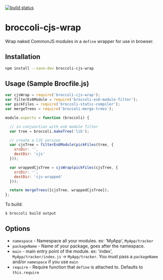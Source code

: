 [![build status](https://secure.travis-ci.org/kmiyashiro/broccoli-cjs-wrap.png)](http://travis-ci.org/kmiyashiro/broccoli-cjs-wrap)

broccoli-cjs-wrap
==========================

Wrap naked CommonJS modules in a `define` wrapper for use in browser.

Installation
------------

```sh
npm install --save-dev broccoli-cjs-wrap
```

Usage (Sample Brocfile.js)
--------------------------

```js
var cjsWrap = require('broccoli-cjs-wrap');
var filterEs6Module = require('broccoli-es6-module-filter');
var pickFiles = require('broccoli-static-compiler');
var mergeTrees = require('broccoli-merge-trees');

module.exports = function (broccoli) {

  // in conjunction with es6 module filter
  var tree = broccoli.makeTree('lib');

  // create a CJS version
  var cjsTree = filterEs6Module(pickFiles(tree, {
    srcDir: '',
    destDir: 'cjs'
  }));

  var wrappedCjsTree = cjsWrap(pickFiles(cjsTree, {
    srcDir: '',
    destDir: 'cjs-wrapped'
  }));

  return mergeTrees([cjsTree, wrappedCjsTree]);
};
```

To build:

```sh
$ broccoli build output
```

Options
-------

- `namespace` - Namespace all your modules. ex: 'MyApp', `MyApp/tracker`
- `packageName` - Name of your package, goes after the namespace.
- `main` - main entry point of the module. ex: 'index', `MyApp/tracker/index.js` -> `MyApp/tracker`. You must pass a `packageName` and/or `namespace` if you use `main`
- `require` - Require function that `define` is attached to. Defaults to `this.require`
